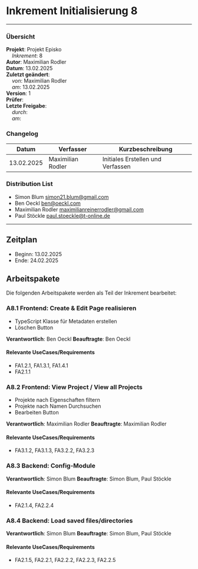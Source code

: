 # Inkrement Initialisierung 8

---

### Übersicht

**Projekt**: Projekt Episko \
&nbsp;&nbsp;&nbsp;&nbsp;_Inkrement_: 8\
**Autor**: Maximilian Rodler\
**Datum**: 13.02.2025\
**Zuletzt geändert**: \
&nbsp;&nbsp;&nbsp;&nbsp;_von_: Maximilian Rodler\
&nbsp;&nbsp;&nbsp;&nbsp;_am_: 13.02.2025\
**Version**: 1 \
**Prüfer**: \
**Letzte Freigabe**: \
&nbsp;&nbsp;&nbsp;&nbsp;_durch_: \
&nbsp;&nbsp;&nbsp;&nbsp;_am_:

### Changelog

| Datum      | Verfasser         | Kurzbeschreibung                  |
|------------|-------------------|-----------------------------------|
| 13.02.2025 | Maximilian Rodler | Initiales Erstellen und Verfassen |

### Distribution List

- Simon Blum <simon21.blum@gmail.com>
- Ben Oeckl <ben@oeckl.com>
- Maximilian Rodler <maximilianreinerrodler@gmail.com>
- Paul Stöckle <paul.stoeckle@t-online.de>

---

## Zeitplan

- Beginn: 13.02.2025
- Ende: 24.02.2025

## Arbeitspakete

Die folgenden Arbeitspakete werden als Teil der Inkrement bearbeitet:

### A8.1 Frontend: Create & Edit Page realisieren

- TypeScript Klasse für Metadaten erstellen
- Löschen Button

**Verantwortlich**: Ben Oeckl
**Beauftragte**: Ben Oeckl

#### Relevante UseCases/Requirements

- FA1.2.1, FA1.3.1, FA1.4.1
- FA2.1.1

### A8.2 Frontend: View Project / View all Projects

- Projekte nach Eigenschaften filtern
- Projekte nach Namen Durchsuchen
- Bearbeiten Button

**Verantwortlich**: Maximilian Rodler
**Beauftragte**: Maximilian Rodler

#### Relevante UseCases/Requirements

- FA3.1.2, FA3.1.3, FA3.2.2, FA3.2.3

### A8.3 Backend: Config-Module

**Verantwortlich**: Simon Blum
**Beauftragte**: Simon Blum, Paul Stöckle

#### Relevante UseCases/Requirements

- FA2.1.4, FA2.2.4

### A8.4 Backend: Load saved files/directories

**Verantwortlich**: Simon Blum
**Beauftragte**: Simon Blum, Paul Stöckle

#### Relevante UseCases/Requirements

- FA2.1.5, FA2.2.1, FA2.2.2, FA2.2.3, FA2.2.5
